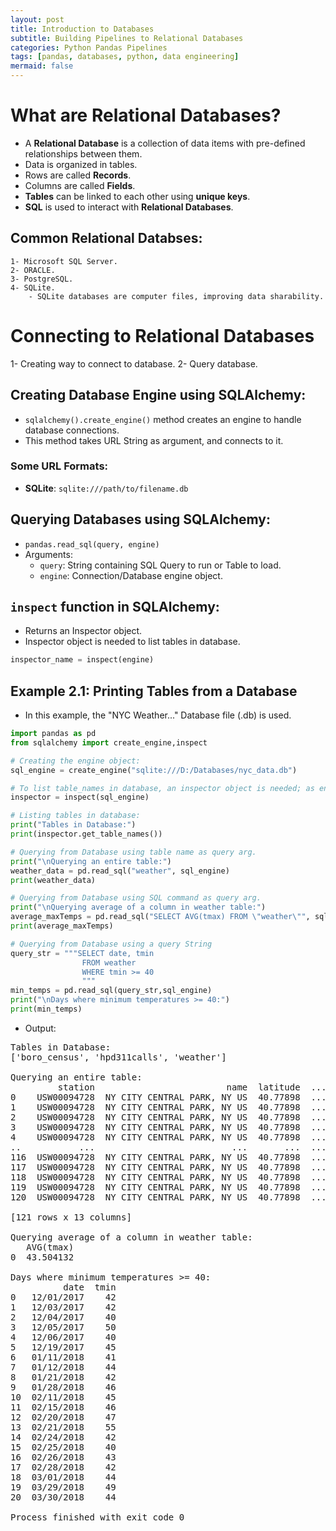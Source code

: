 ```yaml
---
layout: post
title: Introduction to Databases
subtitle: Building Pipelines to Relational Databases
categories: Python Pandas Pipelines
tags: [pandas, databases, python, data engineering]
mermaid: false
---
```


# What are Relational Databases?
- A **Relational Database** is a collection of data items with pre-defined relationships between them.
- Data is organized in tables.
- Rows are called **Records**.
- Columns are called **Fields**.
- **Tables** can be linked to each other using **unique keys**.
- **SQL** is used to interact with **Relational Databases**.

## Common Relational Databses:
    1- Microsoft SQL Server.
    2- ORACLE.
    3- PostgreSQL.
    4- SQLite.
        - SQLite databases are computer files, improving data sharability.
    
# Connecting to Relational Databases

1- Creating way to connect to database.
2- Query database.

## **Creating Database** Engine using **SQLAlchemy**:
- `sqlalchemy().create_engine()` method creates an engine to handle database connections.
- This method takes URL String as argument, and connects to it.

### Some URL Formats:
- **SQLite**: `sqlite:///path/to/filename.db`

## **Querying Databases** using **SQLAlchemy**:
- `pandas.read_sql(query, engine)`
- Arguments:
    - `query`: String containing SQL Query to run or Table to load.
    - `engine`: Connection/Database engine object.

## `inspect` function in SQLAlchemy:
- Returns an Inspector object.
- Inspector object is needed to list tables in database.

```Python
inspector_name = inspect(engine)
```


## Example 2.1: Printing Tables from a Database
- In this example, the "NYC Weather..." Database file (.db) is used.

```Python
import pandas as pd
from sqlalchemy import create_engine,inspect

# Creating the engine object:
sql_engine = create_engine("sqlite:///D:/Databases/nyc_data.db")

# To list table_names in database, an inspector object is needed; as engine.table_names() is deprecated.
inspector = inspect(sql_engine)

# Listing tables in database:
print("Tables in Database:")
print(inspector.get_table_names())

# Querying from Database using table name as query arg.
print("\nQuerying an entire table:")
weather_data = pd.read_sql("weather", sql_engine)
print(weather_data)

# Querying from Database using SQL command as query arg.
print("\nQuerying average of a column in weather table:")
average_maxTemps = pd.read_sql("SELECT AVG(tmax) FROM \"weather\"", sql_engine)
print(average_maxTemps)

# Querying from Database using a query String
query_str = """SELECT date, tmin
                FROM weather
                WHERE tmin >= 40
                """
min_temps = pd.read_sql(query_str,sql_engine)
print("\nDays where minimum temperatures >= 40:")
print(min_temps)

```

- Output:

<pre>
Tables in Database:
['boro_census', 'hpd311calls', 'weather']

Querying an entire table:
         station                         name  latitude  ...  tavg  tmax tmin
0    USW00094728  NY CITY CENTRAL PARK, NY US  40.77898  ...          52   42
1    USW00094728  NY CITY CENTRAL PARK, NY US  40.77898  ...          48   39
2    USW00094728  NY CITY CENTRAL PARK, NY US  40.77898  ...          48   42
3    USW00094728  NY CITY CENTRAL PARK, NY US  40.77898  ...          51   40
4    USW00094728  NY CITY CENTRAL PARK, NY US  40.77898  ...          61   50
..           ...                          ...       ...  ...   ...   ...  ...
116  USW00094728  NY CITY CENTRAL PARK, NY US  40.77898  ...          47   34
117  USW00094728  NY CITY CENTRAL PARK, NY US  40.77898  ...          52   38
118  USW00094728  NY CITY CENTRAL PARK, NY US  40.77898  ...          53   49
119  USW00094728  NY CITY CENTRAL PARK, NY US  40.77898  ...          62   44
120  USW00094728  NY CITY CENTRAL PARK, NY US  40.77898  ...          58   39

[121 rows x 13 columns]

Querying average of a column in weather table:
   AVG(tmax)
0  43.504132

Days where minimum temperatures >= 40:
          date  tmin
0   12/01/2017    42
1   12/03/2017    42
2   12/04/2017    40
3   12/05/2017    50
4   12/06/2017    40
5   12/19/2017    45
6   01/11/2018    41
7   01/12/2018    44
8   01/21/2018    42
9   01/28/2018    46
10  02/11/2018    45
11  02/15/2018    46
12  02/20/2018    47
13  02/21/2018    55
14  02/24/2018    42
15  02/25/2018    40
16  02/26/2018    43
17  02/28/2018    42
18  03/01/2018    44
19  03/29/2018    49
20  03/30/2018    44

Process finished with exit code 0

</pre>

